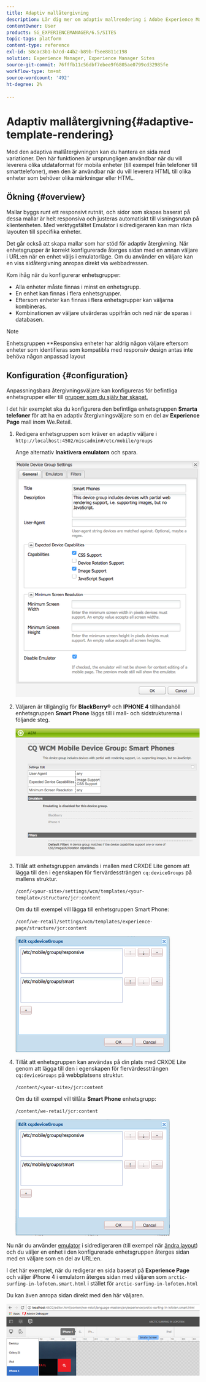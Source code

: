 ```yaml
---
title: Adaptiv mallåtergivning
description: Lär dig mer om adaptiv mallrendering i Adobe Experience Manager.
contentOwner: User
products: SG_EXPERIENCEMANAGER/6.5/SITES
topic-tags: platform
content-type: reference
exl-id: 58cac3b1-b7cd-44b2-b89b-f5ee8811c198
solution: Experience Manager, Experience Manager Sites
source-git-commit: 76fffb11c56dbf7ebee9f6805ae0799cd32985fe
workflow-type: tm+mt
source-wordcount: '492'
ht-degree: 2%

---
```


# Adaptiv mallåtergivning{#adaptive-template-rendering}

Med den adaptiva mallåtergivningen kan du hantera en sida med variationer. Den här funktionen är ursprungligen användbar när du vill leverera olika utdataformat för mobila enheter (till exempel från telefoner till smarttelefoner), men den är användbar när du vill leverera HTML till olika enheter som behöver olika märkningar eller HTML.

## Ökning {#overview}

Mallar byggs runt ett responsivt rutnät, och sidor som skapas baserat på dessa mallar är helt responsiva och justeras automatiskt till visningsrutan på klientenheten. Med verktygsfältet Emulator i sidredigeraren kan man rikta layouten till specifika enheter.

Det går också att skapa mallar som har stöd för adaptiv återgivning. När enhetsgrupper är korrekt konfigurerade återges sidan med en annan väljare i URL:en när en enhet väljs i emulatorläge. Om du använder en väljare kan en viss sidåtergivning anropas direkt via webbadressen.

Kom ihåg när du konfigurerar enhetsgrupper:

* Alla enheter måste finnas i minst en enhetsgrupp.
* En enhet kan finnas i flera enhetsgrupper.
* Eftersom enheter kan finnas i flera enhetsgrupper kan väljarna kombineras.
* Kombinationen av väljare utvärderas uppifrån och ned när de sparas i databasen.

>[!NOTE]
>
>Enhetsgruppen **Responsiva enheter har aldrig någon väljare eftersom enheter som identifieras som kompatibla med responsiv design antas inte behöva någon anpassad layout

## Konfiguration {#configuration}

Anpassningsbara återgivningsväljare kan konfigureras för befintliga enhetsgrupper eller till [grupper som du själv har skapat.](/help/sites-developing/mobile.md#device-groups)

I det här exemplet ska du konfigurera den befintliga enhetsgruppen **Smarta telefoner** för att ha en adaptiv återgivningsväljare som en del av **Experience Page** mall inom We.Retail.

1. Redigera enhetsgruppen som kräver en adaptiv väljare i `http://localhost:4502/miscadmin#/etc/mobile/groups`

   Ange alternativ **Inaktivera emulatorn** och spara.

   ![chlimage_1-157](assets/chlimage_1-157.png)

1. Väljaren är tillgänglig för **BlackBerry®** och **IPHONE 4** tillhandahöll enhetsgruppen **Smart Phone** läggs till i mall- och sidstrukturerna i följande steg.

   ![chlimage_1-158](assets/chlimage_1-158.png)

1. Tillåt att enhetsgruppen används i mallen med CRXDE Lite genom att lägga till den i egenskapen för flervärdessträngen `cq:deviceGroups` på mallens struktur.

   `/conf/<your-site>/settings/wcm/templates/<your-template>/structure/jcr:content`

   Om du till exempel vill lägga till enhetsgruppen Smart Phone:

   `/conf/we-retail/settings/wcm/templates/experience-page/structure/jcr:content`

   ![chlimage_1-159](assets/chlimage_1-159.png)

1. Tillåt att enhetsgruppen kan användas på din plats med CRXDE Lite genom att lägga till den i egenskapen för flervärdessträngen `cq:deviceGroups` på webbplatsens struktur.

   `/content/<your-site>/jcr:content`

   Om du till exempel vill tillåta **Smart Phone** enhetsgrupp:

   `/content/we-retail/jcr:content`

   ![chlimage_1-160](assets/chlimage_1-160.png)

Nu när du använder [emulator](/help/sites-authoring/responsive-layout.md#layout-definitions-device-emulation-and-breakpoints) i sidredigeraren (till exempel när [ändra layout](/help/sites-authoring/responsive-layout.md)) och du väljer en enhet i den konfigurerade enhetsgruppen återges sidan med en väljare som en del av URL:en.

I det här exemplet, när du redigerar en sida baserat på **Experience Page** och väljer iPhone 4 i emulatorn återges sidan med väljaren som `arctic-surfing-in-lofoten.smart.html` i stället för `arctic-surfing-in-lofoten.html`

Du kan även anropa sidan direkt med den här väljaren.

![chlimage_1-161](assets/chlimage_1-161.png)
